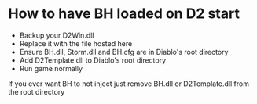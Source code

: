 How to have BH loaded on D2 start
===

* Backup your D2Win.dll
* Replace it with the file hosted here
* Ensure BH.dll, Storm.dll and BH.cfg are in Diablo's root directory
* Add D2Template.dll to Diablo's root directory
* Run game normally

If you ever want BH to not inject just remove BH.dll or D2Template.dll from the root directory
